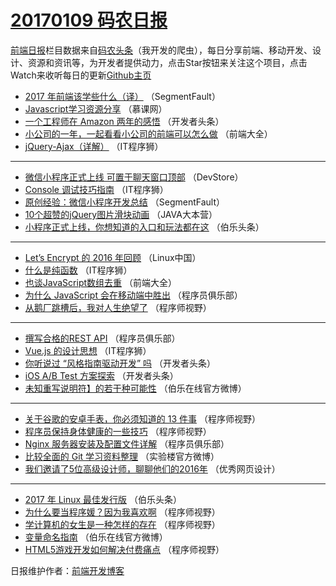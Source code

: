 # [20170109 码农日报](https://github.com/kujian/frontendDaily/blob/master/2017/01/09.md)

[前端日报](http://caibaojian.com/c/news)栏目数据来自[码农头条](http://hao.caibaojian.com/)（我开发的爬虫），每日分享前端、移动开发、设计、资源和资讯等，为开发者提供动力，点击Star按钮来关注这个项目，点击Watch来收听每日的更新[Github主页](https://github.com/kujian/frontendDaily)
* [2017 年前端该学些什么（译）](http://hao.caibaojian.com/21040.html) （SegmentFault）
* [Javascript学习资源分享](http://hao.caibaojian.com/21004.html) （慕课网）
* [一个工程师在 Amazon 两年的感悟](http://hao.caibaojian.com/21036.html) （开发者头条）
* [小公司的一年，一起看看小公司的前端可以怎么做](http://hao.caibaojian.com/21020.html) （前端大全）
* [jQuery-Ajax（详解）](http://hao.caibaojian.com/21057.html) （IT程序狮）

***
* [微信小程序正式上线 可置于聊天窗口顶部](http://hao.caibaojian.com/21056.html) （DevStore）
* [Console 调试技巧指南](http://hao.caibaojian.com/21059.html) （IT程序狮）
* [原创经验：微信小程序开发总结](http://hao.caibaojian.com/21045.html) （SegmentFault）
* [10个超赞的jQuery图片滑块动画](http://hao.caibaojian.com/21024.html) （JAVA大本营）
* [小程序正式上线，你想知道的入口和玩法都在这](http://hao.caibaojian.com/21039.html) （伯乐头条）

***
* [Let&#8217;s Encrypt 的 2016 年回顾](http://hao.caibaojian.com/21017.html) （Linux中国）
* [什么是纯函数](http://hao.caibaojian.com/21058.html) （IT程序狮）
* [也谈JavaScript数组去重](http://hao.caibaojian.com/21019.html) （前端大全）
* [为什么 JavaScript 会在移动端中胜出](http://hao.caibaojian.com/21026.html) （程序员俱乐部）
* [从鹅厂跳槽后，我对人生绝望了](http://hao.caibaojian.com/21048.html) （程序师视野）

***
* [撰写合格的REST API](http://hao.caibaojian.com/21028.html) （程序员俱乐部）
* [Vue.js 的设计思想](http://hao.caibaojian.com/21060.html) （IT程序狮）
* [你听说过 “风格指南驱动开发” 吗](http://hao.caibaojian.com/21030.html) （开发者头条）
* [iOS A/B Test 方案探索](http://hao.caibaojian.com/21031.html) （开发者头条）
* [未知重写说明符】的若干种可能性](http://hao.caibaojian.com/21065.html) （伯乐在线官方微博）

***
* [关于谷歌的安卓手表，你必须知道的 13 件事](http://hao.caibaojian.com/21053.html) （程序师视野）
* [程序员保持身体健康的一些技巧](http://hao.caibaojian.com/21046.html) （程序师视野）
* [Nginx 服务器安装及配置文件详解](http://hao.caibaojian.com/21025.html) （程序员俱乐部）
* [比较全面的 Git 学习资料整理](http://hao.caibaojian.com/21055.html) （实验楼官方微博）
* [我们邀请了5位高级设计师，聊聊他们的2016年](http://hao.caibaojian.com/21061.html) （优秀网页设计）

***
* [2017 年 Linux 最佳发行版](http://hao.caibaojian.com/21038.html) （伯乐头条）
* [为什么要当程序媛？因为我喜欢啊](http://hao.caibaojian.com/21047.html) （程序师视野）
* [学计算机的女生是一种怎样的存在](http://hao.caibaojian.com/21051.html) （程序师视野）
* [变量命名指南](http://hao.caibaojian.com/21064.html) （伯乐在线官方微博）
* [HTML5游戏开发如何解决付费痛点](http://hao.caibaojian.com/21052.html) （程序师视野）

日报维护作者：[前端开发博客](http://caibaojian.com/) 